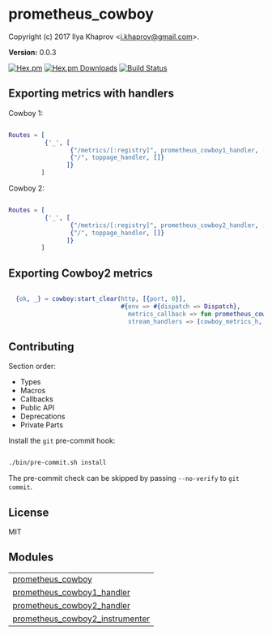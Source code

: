 

# prometheus_cowboy #

Copyright (c) 2017 Ilya Khaprov <<i.khaprov@gmail.com>>.

__Version:__ 0.0.3

[![Hex.pm][Hex badge]][Hex link]
[![Hex.pm Downloads][Hex downloads badge]][Hex link]
[![Build Status][Travis badge]][Travis link]

## Exporting metrics with handlers

Cowboy 1:

```erlang

Routes = [
          {'_', [
                 {"/metrics/[:registry]", prometheus_cowboy1_handler, []},
                 {"/", toppage_handler, []}
                ]}
         ]

```

Cowboy 2:

```erlang

Routes = [
          {'_', [
                 {"/metrics/[:registry]", prometheus_cowboy2_handler, []},
                 {"/", toppage_handler, []}
                ]}
         ]

```

## Exporting Cowboy2 metrics

```erlang

  {ok, _} = cowboy:start_clear(http, [{port, 0}],
                               #{env => #{dispatch => Dispatch},
                                 metrics_callback => fun prometheus_cowboy2_instrumenter:observe/1,
                                 stream_handlers => [cowboy_metrics_h, cowboy_stream_h]})

```

## Contributing

Section order:

- Types
- Macros
- Callbacks
- Public API
- Deprecations
- Private Parts

Install the `git` pre-commit hook:

```bash

./bin/pre-commit.sh install

```

The pre-commit check can be skipped by passing `--no-verify` to `git commit`.

## License

MIT

[Hex badge]: https://img.shields.io/hexpm/v/prometheus_cowboy.svg?maxAge=2592000?style=plastic
[Hex link]: https://hex.pm/packages/prometheus_cowboy
[Hex downloads badge]: https://img.shields.io/hexpm/dt/prometheus_cowboy.svg?maxAge=2592000
[Travis badge]: https://travis-ci.org/deadtrickster/prometheus-cowboy.svg?branch=version-3
[Travis link]: https://travis-ci.org/deadtrickster/prometheus-cowboy
[Coveralls badge]: https://coveralls.io/repos/github/deadtrickster/prometheus-cowboy/badge.svg?branch=master
[Coveralls link]: https://coveralls.io/github/deadtrickster/prometheus-cowboy?branch=master


## Modules ##


<table width="100%" border="0" summary="list of modules">
<tr><td><a href="https://github.com/deadtrickster/prometheus-cowboy/blob/master/doc/prometheus_cowboy.md" class="module">prometheus_cowboy</a></td></tr>
<tr><td><a href="https://github.com/deadtrickster/prometheus-cowboy/blob/master/doc/prometheus_cowboy1_handler.md" class="module">prometheus_cowboy1_handler</a></td></tr>
<tr><td><a href="https://github.com/deadtrickster/prometheus-cowboy/blob/master/doc/prometheus_cowboy2_handler.md" class="module">prometheus_cowboy2_handler</a></td></tr>
<tr><td><a href="https://github.com/deadtrickster/prometheus-cowboy/blob/master/doc/prometheus_cowboy2_instrumenter.md" class="module">prometheus_cowboy2_instrumenter</a></td></tr></table>

